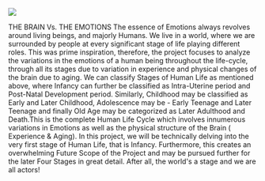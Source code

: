 ![](https://encrypted-tbn0.gstatic.com/images?q=tbn:ANd9GcTJUSawnUYEpkMkIT8zyu-F5wrVe1KA3gdkqloZgnjBAItzmgkaOKBVIBi-9fgVjoG0VWg&usqp=CAU)

THE BRAIN Vs. THE EMOTIONS
The essence of Emotions always revolves around living beings, and majorly Humans.
We live in a world, where we are surrounded by people at every significant stage of life
playing different roles. This was prime inspiration, therefore, the project focuses to analyze the variations in the emotions of a human being throughout the life-cycle, through all its stages due to
variation in experience and physical changes of the brain due to aging. We can classify Stages of Human Life as mentioned above, where Infancy can further be classified as Intra-Uterine period and Post-Natal Development period. Similarly,
Childhood may be classified as Early and Later Childhood, Adolescence may be - Early Teenage and Later Teenage and finally Old Age may be categorized as Later Adulthood
and Death.This is the complete Human Life Cycle which involves innumerous variations in Emotions as well as the physical structure of the Brain ( Experience & Aging).
In this project, we will be technically delving into the very first stage of Human Life, that is Infancy. Furthermore, this creates an overwhelming Future Scope of the Project
and may be pursued further for the later Four Stages in great detail.
After all, the world's a stage and we are all actors!
